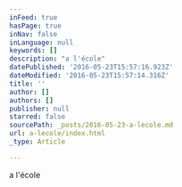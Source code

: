 ```yaml
---
inFeed: true
hasPage: true
inNav: false
inLanguage: null
keywords: []
description: "a l'école"
datePublished: '2016-05-23T15:57:16.923Z'
dateModified: '2016-05-23T15:57:14.316Z'
title: ''
author: []
authors: []
publisher: null
starred: false
sourcePath: _posts/2016-05-23-a-lecole.md
url: a-lecole/index.html
_type: Article

---
```

a l'école